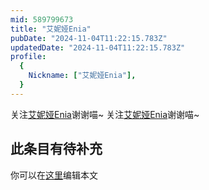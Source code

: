 ```yaml
---
mid: 589799673
title: "艾妮娅Enia"
pubDate: "2024-11-04T11:22:15.783Z"
updatedDate: "2024-11-04T11:22:15.783Z"
profile:
  {
    Nickname: ["艾妮娅Enia"],
  }
---
```


关注[艾妮娅Enia](https://space.bilibili.com/589799673)谢谢喵~ 关注[艾妮娅Enia](https://space.bilibili.com/589799673)谢谢喵~

## 此条目有待补充
你可以在[这里](https://github.com/Yuhanawa/VTuber.ICU-Content/edit/master/v/艾妮娅Enia/index.md)编辑本文
